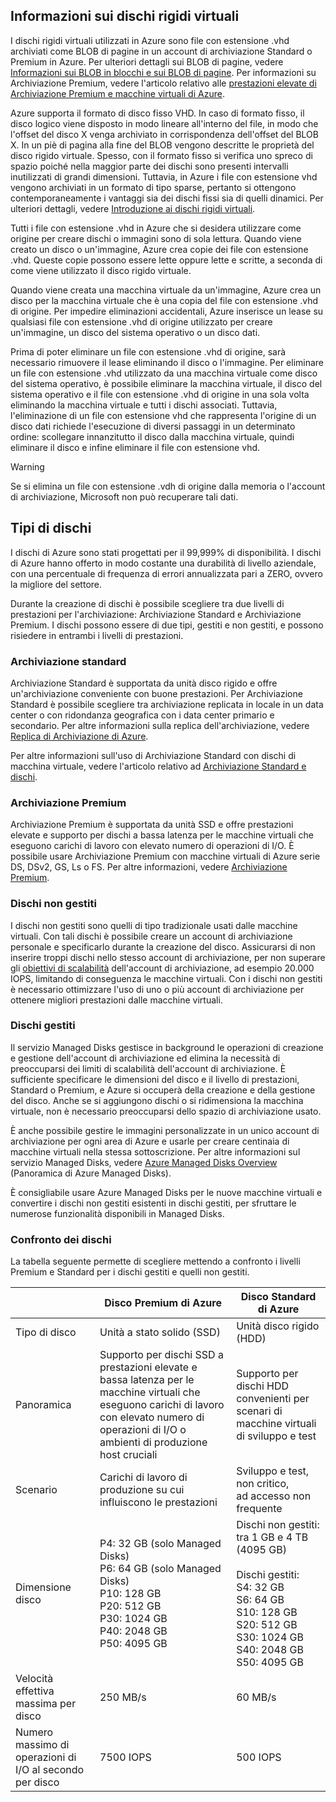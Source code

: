 
## <a name="about-vhds"></a>Informazioni sui dischi rigidi virtuali

I dischi rigidi virtuali utilizzati in Azure sono file con estensione .vhd archiviati come BLOB di pagine in un account di archiviazione Standard o Premium in Azure. Per ulteriori dettagli sui BLOB di pagine, vedere [Informazioni sui BLOB in blocchi e sui BLOB di pagine](/rest/api/storageservices/Understanding-Block-Blobs--Append-Blobs--and-Page-Blobs/). Per informazioni su Archiviazione Premium, vedere l'articolo relativo alle [prestazioni elevate di Archiviazione Premium e macchine virtuali di Azure](../articles/virtual-machines/windows/premium-storage.md).

Azure supporta il formato di disco fisso VHD. In caso di formato fisso, il disco logico viene disposto in modo lineare all'interno del file, in modo che l'offset del disco X venga archiviato in corrispondenza dell'offset del BLOB X. In un piè di pagina alla fine del BLOB vengono descritte le proprietà del disco rigido virtuale. Spesso, con il formato fisso si verifica uno spreco di spazio poiché nella maggior parte dei dischi sono presenti intervalli inutilizzati di grandi dimensioni. Tuttavia, in Azure i file con estensione vhd vengono archiviati in un formato di tipo sparse, pertanto si ottengono contemporaneamente i vantaggi sia dei dischi fissi sia di quelli dinamici. Per ulteriori dettagli, vedere [Introduzione ai dischi rigidi virtuali](https://technet.microsoft.com/library/dd979539.aspx).

Tutti i file con estensione .vhd in Azure che si desidera utilizzare come origine per creare dischi o immagini sono di sola lettura. Quando viene creato un disco o un'immagine, Azure crea copie dei file con estensione .vhd. Queste copie possono essere lette oppure lette e scritte, a seconda di come viene utilizzato il disco rigido virtuale.

Quando viene creata una macchina virtuale da un'immagine, Azure crea un disco per la macchina virtuale che è una copia del file con estensione .vhd di origine. Per impedire eliminazioni accidentali, Azure inserisce un lease su qualsiasi file con estensione .vhd di origine utilizzato per creare un'immagine, un disco del sistema operativo o un disco dati.

Prima di poter eliminare un file con estensione .vhd di origine, sarà necessario rimuovere il lease eliminando il disco o l'immagine. Per eliminare un file con estensione .vhd utilizzato da una macchina virtuale come disco del sistema operativo, è possibile eliminare la macchina virtuale, il disco del sistema operativo e il file con estensione .vhd di origine in una sola volta eliminando la macchina virtuale e tutti i dischi associati. Tuttavia, l'eliminazione di un file con estensione vhd che rappresenta l'origine di un disco dati richiede l'esecuzione di diversi passaggi in un determinato ordine: scollegare innanzitutto il disco dalla macchina virtuale, quindi eliminare il disco e infine eliminare il file con estensione vhd.

> [!WARNING]
> Se si elimina un file con estensione .vdh di origine dalla memoria o l'account di archiviazione, Microsoft non può recuperare tali dati.
> 

## <a name="types-of-disks"></a>Tipi di dischi 

I dischi di Azure sono stati progettati per il 99,999% di disponibilità. I dischi di Azure hanno offerto in modo costante una durabilità di livello aziendale, con una percentuale di frequenza di errori annualizzata pari a ZERO, ovvero la migliore del settore.

Durante la creazione di dischi è possibile scegliere tra due livelli di prestazioni per l'archiviazione: Archiviazione Standard e Archiviazione Premium. I dischi possono essere di due tipi, gestiti e non gestiti, e possono risiedere in entrambi i livelli di prestazioni.


### <a name="standard-storage"></a>Archiviazione standard 

Archiviazione Standard è supportata da unità disco rigido e offre un'archiviazione conveniente con buone prestazioni. Per Archiviazione Standard è possibile scegliere tra archiviazione replicata in locale in un data center o con ridondanza geografica con i data center primario e secondario. Per altre informazioni sulla replica dell'archiviazione, vedere [Replica di Archiviazione di Azure](../articles/storage/common/storage-redundancy.md). 

Per altre informazioni sull'uso di Archiviazione Standard con dischi di macchina virtuale, vedere l'articolo relativo ad [Archiviazione Standard e dischi](../articles/virtual-machines/windows/standard-storage.md).

### <a name="premium-storage"></a>Archiviazione Premium 

Archiviazione Premium è supportata da unità SSD e offre prestazioni elevate e supporto per dischi a bassa latenza per le macchine virtuali che eseguono carichi di lavoro con elevato numero di operazioni di I/O. È possibile usare Archiviazione Premium con macchine virtuali di Azure serie DS, DSv2, GS, Ls o FS. Per altre informazioni, vedere [Archiviazione Premium](../articles/virtual-machines/windows/premium-storage.md).

### <a name="unmanaged-disks"></a>Dischi non gestiti

I dischi non gestiti sono quelli di tipo tradizionale usati dalle macchine virtuali. Con tali dischi è possibile creare un account di archiviazione personale e specificarlo durante la creazione del disco. Assicurarsi di non inserire troppi dischi nello stesso account di archiviazione, per non superare gli [obiettivi di scalabilità](../articles/storage/common/storage-scalability-targets.md) dell'account di archiviazione, ad esempio 20.000 IOPS, limitando di conseguenza le macchine virtuali. Con i dischi non gestiti è necessario ottimizzare l'uso di uno o più account di archiviazione per ottenere migliori prestazioni dalle macchine virtuali.

### <a name="managed-disks"></a>Dischi gestiti 

Il servizio Managed Disks gestisce in background le operazioni di creazione e gestione dell'account di archiviazione ed elimina la necessità di preoccuparsi dei limiti di scalabilità dell'account di archiviazione. È sufficiente specificare le dimensioni del disco e il livello di prestazioni, Standard o Premium, e Azure si occuperà della creazione e della gestione del disco. Anche se si aggiungono dischi o si ridimensiona la macchina virtuale, non è necessario preoccuparsi dello spazio di archiviazione usato. 

È anche possibile gestire le immagini personalizzate in un unico account di archiviazione per ogni area di Azure e usarle per creare centinaia di macchine virtuali nella stessa sottoscrizione. Per altre informazioni sul servizio Managed Disks, vedere [Azure Managed Disks Overview](../articles/virtual-machines/windows/managed-disks-overview.md) (Panoramica di Azure Managed Disks).

È consigliabile usare Azure Managed Disks per le nuove macchine virtuali e convertire i dischi non gestiti esistenti in dischi gestiti, per sfruttare le numerose funzionalità disponibili in Managed Disks.

### <a name="disk-comparison"></a>Confronto dei dischi

La tabella seguente permette di scegliere mettendo a confronto i livelli Premium e Standard per i dischi gestiti e quelli non gestiti.

|    | Disco Premium di Azure | Disco Standard di Azure |
|--- | ------------------ | ------------------- |
| Tipo di disco | Unità a stato solido (SSD) | Unità disco rigido (HDD)  |
| Panoramica  | Supporto per dischi SSD a prestazioni elevate e bassa latenza per le macchine virtuali che eseguono carichi di lavoro con elevato numero di operazioni di I/O o ambienti di produzione host cruciali | Supporto per dischi HDD convenienti per scenari di macchine virtuali di sviluppo e test |
| Scenario  | Carichi di lavoro di produzione su cui influiscono le prestazioni | Sviluppo e test, non critico, <br>ad accesso non frequente |
| Dimensione disco | P4: 32 GB (solo Managed Disks)<br>P6: 64 GB (solo Managed Disks)<br>P10: 128 GB<br>P20: 512 GB<br>P30: 1024 GB<br>P40: 2048 GB<br>P50: 4095 GB | Dischi non gestiti: tra 1 GB e 4 TB (4095 GB) <br><br>Dischi gestiti:<br> S4: 32 GB <br>S6: 64 GB <br>S10: 128 GB <br>S20: 512 GB <br>S30: 1024 GB <br>S40: 2048 GB<br>S50: 4095 GB| 
| Velocità effettiva massima per disco | 250 MB/s | 60 MB/s | 
| Numero massimo di operazioni di I/O al secondo per disco | 7500 IOPS | 500 IOPS | 

